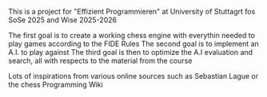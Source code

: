 
This is a project for "Effizient Programmieren" at University of Stuttagrt fos SoSe 2025 and Wise 2025-2026


The first goal is to create a working chess engine with everythin needed to play games according to the FIDE Rules
The second goal is to implement an A.I. to play against
The third goal is then to optimize the A.I evaluation and search, all with respects to the material from the course

Lots of inspirations from various online sources such as Sebastian Lague or the chess Programming Wiki
